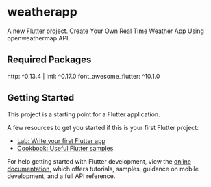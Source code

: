 # weatherapp

A new Flutter project. Create Your Own Real Time Weather App Using openweathermap API.

## Required Packages 

  http: ^0.13.4 |
  intl: ^0.17.0
  font_awesome_flutter: ^10.1.0

## Getting Started

This project is a starting point for a Flutter application.

A few resources to get you started if this is your first Flutter project:

- [Lab: Write your first Flutter app](https://docs.flutter.dev/get-started/codelab)
- [Cookbook: Useful Flutter samples](https://docs.flutter.dev/cookbook)

For help getting started with Flutter development, view the
[online documentation](https://docs.flutter.dev/), which offers tutorials,
samples, guidance on mobile development, and a full API reference.
